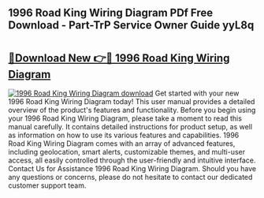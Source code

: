 ## 1996 Road King Wiring Diagram PDf Free Download - Part-TrP Service Owner Guide yyL8q

# <h2><a href="http://dfkmfuf.blite.top/?on=1996+Road+King+Wiring+Diagram">🔗Download New 👉🔴 1996 Road King Wiring Diagram</a></h2>

[![1996 Road King Wiring Diagram download](https://i.imgur.com/lujVjoI.png)](http://dfkmfuf.blite.top/?on=1996+Road+King+Wiring+Diagram)
Get started with your new 1996 Road King Wiring Diagram today! This user manual provides a detailed overview of the product's features and functionality. Before you begin using your 1996 Road King Wiring Diagram, please take a moment to read this manual carefully. It contains detailed instructions for product setup, as well as information on how to use its various features and capabilities. 1996 Road King Wiring Diagram comes with an array of advanced features, including geolocation, smart alerts, customizable themes, and multi-user access, all easily controlled through the user-friendly and intuitive interface. Contact Us for Assistance 1996 Road King Wiring Diagram. Should you have any questions or concerns, please do not hesitate to contact our dedicated customer support team.
